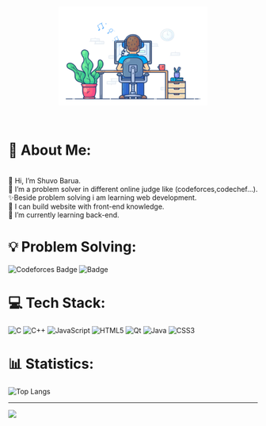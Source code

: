 <p align="center">
<a href="#"><img src="https://raw.githubusercontent.com/jsuarezruiz/jsuarezruiz/master/images/coding.gif" alt="Coder GIF" width="300" height="200"></a>
</p>
<br>

# 💫 About Me:
<br>
👋 Hi, I’m Shuvo Barua.<br>👀 I’m a problem solver in different online judge like (codeforces,codechef...).<br>✨Beside problem solving i am learning web development.<br>🎨 I can build website with front-end knowledge.<br>🌱 I’m currently learning back-end.

# 💡 Problem Solving:
![Codeforces Badge](https://codeforces-readme-stats.vercel.app/api/badge?username=Bshuvo)
![Badge](https://cp-logo.vercel.app/codechef/Bshuvo?logo=true)

# 💻 Tech Stack:
![C](https://img.shields.io/badge/c-%2300599C.svg?style=for-the-badge&logo=c&logoColor=white) ![C++](https://img.shields.io/badge/c++-%2300599C.svg?style=for-the-badge&logo=c%2B%2B&logoColor=white) ![JavaScript](https://img.shields.io/badge/javascript-%23323330.svg?style=for-the-badge&logo=javascript&logoColor=%23F7DF1E) ![HTML5](https://img.shields.io/badge/html5-%23E34F26.svg?style=for-the-badge&logo=html5&logoColor=white) ![Qt](https://img.shields.io/badge/Qt-%23217346.svg?style=for-the-badge&logo=Qt&logoColor=white) ![Java](https://img.shields.io/badge/java-%23ED8B00.svg?style=for-the-badge&logo=openjdk&logoColor=white) ![CSS3](https://img.shields.io/badge/css3-%231572B6.svg?style=for-the-badge&logo=css3&logoColor=white)
# 📊 Statistics:





![Top Langs](https://github-readme-stats.vercel.app/api/top-langs/?username=Bshuvo&theme=dark)


---
[![](https://visitcount.itsvg.in/api?id=Bshuvo&icon=0&color=0)](https://visitcount.itsvg.in)
